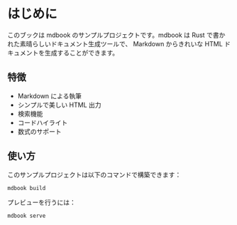 # はじめに

このブックは mdbook のサンプルプロジェクトです。mdbook は Rust で書かれた素晴らしいドキュメント生成ツールで、
Markdown からきれいな HTML ドキュメントを生成することができます。

## 特徴

- Markdown による執筆
- シンプルで美しい HTML 出力
- 検索機能
- コードハイライト
- 数式のサポート

## 使い方

このサンプルプロジェクトは以下のコマンドで構築できます：

```bash
mdbook build
```

プレビューを行うには：

```bash
mdbook serve
``` 